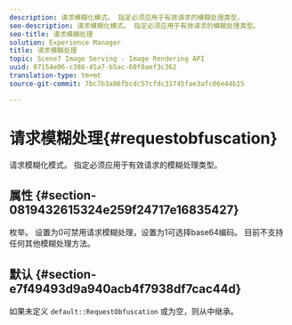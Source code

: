 ```yaml
---
description: 请求模糊化模式。 指定必须应用于有效请求的模糊处理类型。
seo-description: 请求模糊化模式。 指定必须应用于有效请求的模糊处理类型。
seo-title: 请求模糊处理
solution: Experience Manager
title: 请求模糊处理
topic: Scene7 Image Serving - Image Rendering API
uuid: 07154e06-c386-45a7-b5ac-60f0aef3c362
translation-type: tm+mt
source-git-commit: 7bc7b3a86fbcdc57cfdc31745fae3afc06e44b15

---
```



# 请求模糊处理{#requestobfuscation}

请求模糊化模式。 指定必须应用于有效请求的模糊处理类型。

## 属性 {#section-0819432615324e259f24717e16835427}

枚举。 设置为0可禁用请求模糊处理，设置为1可选择base64编码。 目前不支持任何其他模糊处理方法。

## 默认 {#section-e7f49493d9a940acb4f7938df7cac44d}

如果未定义 `default::RequestObfuscation` 或为空，则从中继承。
